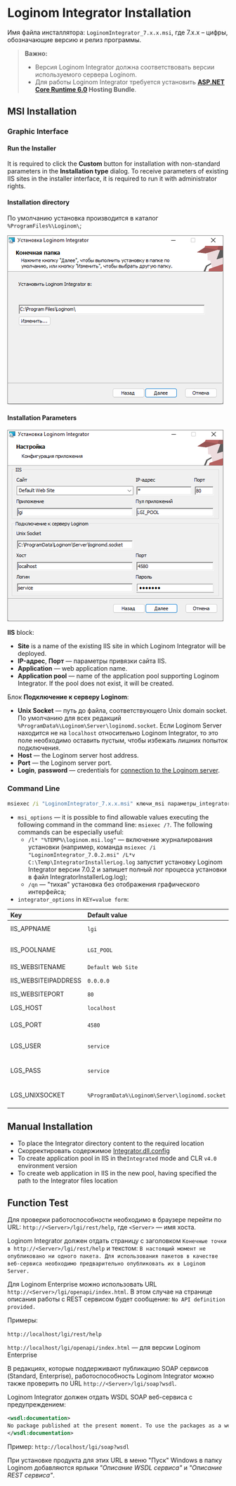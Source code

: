 # Loginom Integrator Installation

Имя файла инсталлятора: `LoginomIntegrator_7.x.x.msi`, где 7.x.x – цифры, обозначающие версию и релиз программы.

> **Важно:**
>
> * Версия Loginom Integrator должна соответствовать версии используемого сервера Loginom.
> * Для работы Loginom Integrator требуется установить **[ASP.NET Core Runtime 6.0](https://dotnet.microsoft.com/en-us/download/dotnet/6.0) Hosting Bundle**.

## MSI Installation

### Graphic Interface

#### Run the Installer

It is required to click the  **Custom** button for installation with non-standard parameters in the **Installation type** dialog. To receive parameters of existing IIS sites in the installer interface, it is required to run it with administrator rights.

#### Installation directory

По умолчанию установка производится в каталог `%ProgramFiles%\Loginom\`;

![](../../images/integrator_msi_path.png)

#### Installation Parameters

![](../../images/integrator_msi_parameters.png)

**IIS** block:

* **Site** is a name of the existing IIS site in which Loginom Integrator will be deployed.
* **IP-адрес**, **Порт** — параметры привязки сайта IIS.
* **Application** — web application name.
* **Application pool** — name of the application pool supporting Loginom Integrator. If the pool does not exist, it will be created.

Блок **Подключение к серверу Loginom**:

* **Unix Socket** — путь до файла, соответствующего Unix domain socket. По умолчанию для всех редакций `%ProgramData%\Loginom\Server\loginomd.socket`. Если Loginom Server находится не на `localhost` относительно Loginom Integrator, то это поле необходимо оставить пустым, чтобы избежать лишних попыток подключения.
* **Host** — the Loginom server host address.
* **Port** — the Loginom server port.
* **Login**, **password** — credentials for [connection to the Loginom server](../server/setup.md#uchetnye-zapisi).

### Command Line

```cmd
msiexec /i "LoginomIntegrator_7.x.x.msi" ключи_msi параметры_integrator
```

* `msi_options` — it is possible to find allowable values executing the following command in the command line: `msiexec /?`. The following commands can be especially useful:
   * `/l* "%TEMP%\loginom.msi.log"` — включение журналирования установки (например, команда `msiexec /i "LoginomIntegrator_7.0.2.msi" /L*v С:\Temp\IntegratorInstallerLog.log` запустит установку Loginom Integrator версии 7.0.2 и запишет полный лог процесса установки в файл IntegratorInstallerLog.log);
   * `/qn` — "тихая" установка без отображения графического интерфейса;
* `integrator_options` in `KEY=value form`:

| Key | Default value | Description |
|:--------- |:-------------|:------------- |
| IIS_APPNAME | `lgi` | IIS web application name |
| IIS_POOLNAME | `LGI_POOL` | Name of the created IIS application pool |
| IIS_WEBSITENAME | `Default Web Site` | IIS site name |
| IIS_WEBSITEIPADDRESS | `0.0.0.0` | IIS site binding address |
| IIS_WEBSITEPORT | `80` | IIS site binding port |
| LGS_HOST | `localhost` | The Loginom Server host |
| LGS_PORT | `4580` | The Loginom Server port |
| LGS_USER | `service` | The Loginom Server account name |
| LGS_PASS | `service` | The Loginom Server account password |
| LGS_UNIXSOCKET | `%ProgramData%\Loginom\Server\loginomd.socket` | Путь до файла, соответствующего Unix domain socket |

## Manual Installation

* To place the Integrator directory content to the required location
* Скорректировать содержимое [Integrator.dll.config](./config.md)
* To create application pool in IIS in the`Integrated` mode and CLR `v4.0` environment version
* To create web application in IIS in the new pool, having specified the path to the Integrator files location

## Function Test

Для проверки работоспособности необходимо в браузере перейти по URL: `http://<Server>/lgi/rest/help`, где `<Server>` — имя хоста.

Loginom Integrator должен отдать страницу с заголовком `Конечные точки в http://<Server>/lgi/rest/help` и текстом: `В настоящий момент не опубликовано ни одного пакета. Для использования пакетов в качестве веб-сервиса необходимо предварительно опубликовать их в Loginom Server.`

Для Loginom Enterprise можно использовать URL `http://<Server>/lgi/openapi/index.html`. В этом случае на странице описания работы с REST сервисом будет сообщение: `No API definition provided.`

Примеры:

`http://localhost/lgi/rest/help`

`http://localhost/lgi/openapi/index.html` — для версии Loginom Enterprise

В редакциях, которые поддерживают публикацию SOAP сервисов (Standard, Enterprise), работоспособность Loginom Integrator можно также проверить по URL `http://<Server>/lgi/soap?wsdl`.

Loginom Integrator должен отдать WSDL SOAP веб-сервиса с предупреждением:

```xml
<wsdl:documentation>
No package published at the present moment. To use the packages as a web service, it is required to publish them in advance in the Loginom Server.
</wsdl:documentation>
```

Пример: `http://localhost/lgi/soap?wsdl`

При установке продукта для этих URL в меню "Пуск" Windows в папку Loginom добавляются ярлыки *"Описание WSDL сервиса"* и *"Описание REST сервиса"*.
